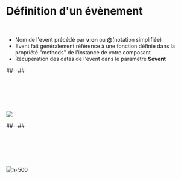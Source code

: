 <!-- .slide: class="two-column-layout" -->
# Définition d'un évènement
<br>

- Nom de l'event précédé par <b>v:on</b> ou <b>@</b>(notation simplifiée)
- Event fait généralement référence à une fonction définie dans la propriété "methods" de l'instance de votre composant
- Récupération des datas de l'event dans le paramètre <strong>$event</strong>

##--##
<br><br><br><br><br><br>

![](assets/images/school/dom-event-gestion/event_html_definition.png)

##--##
<br><br><br><br><br><br>

![h-500](assets/images/school/dom-event-gestion/event_js_definition.png)
<!-- .element: class="align-image" -->

